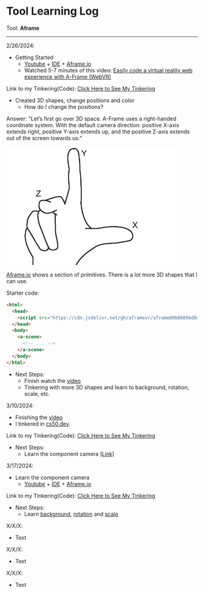 # Tool Learning Log

Tool: **Aframe**

---

2/26/2024:
* Getting Started
  * [Youtube](https://youtu.be/jhEfT9YjLcU?si=7MmcYtvEusZUHGti) + [IDE](cs50.dev) + [Aframe.io](aframe.io)
  * Watched 5-7 minutes of this video: [Easily code a virtual reality web experience with A-Frame (WebVR)](https://youtu.be/jhEfT9YjLcU?si=7MmcYtvEusZUHGti)

Link to my Tinkering(Code): [Click Here to See My Tinkering](https://github.com/nancyc0337/sep10-freedom-project/blob/main/tinkering-1/index.html)

* Created 3D shapes, change positions and color
  * How do I change the positions?

Answer: "Let’s first go over 3D space. A-Frame uses a right-handed coordinate system. With the default camera direction: positive X-axis extends right, positive Y-axis extends up, and the positive Z-axis extends out of the screen towards us:"

![Alt text](image.png)

[Aframe.io](aframe.io) shows a section of primitives. There is a lot more 3D shapes that I can use.

Starter code:
```html
<html>
  <head>
    <script src="https://cdn.jsdelivr.net/gh/aframevr/aframe@9b8609bd84a292ef97bf1e8589401ae0d3201280/dist/aframe-master.min.js"></script>
  </head>
  <body>
    <a-scene>
      <!-- ... -->
    </a-scene>
  </body>
</html>
```
 * Next Steps:
   * Finish watch the [video](https://youtu.be/jhEfT9YjLcU?si=7MmcYtvEusZUHGti)
   * Tinkering with more 3D shapes and learn to background, rotation, scale, etc.

3/10/2024:
* Finishing the [video](https://youtu.be/jhEfT9YjLcU?si=7MmcYtvEusZUHGti)
* I tinkered in [cs50.dev](cs50.dev).

Link to my Tinkering(Code): [Click Here to See My Tinkering](https://github.com/nancyc0337/sep10-freedom-project/blob/main/tinkering-2/index.html)

* Next Steps:
  * Learn the component camera [(Link)](https://aframe.io/docs/1.5.0/components/camera.html)

3/17/2024:
* Learn the component camera
  * [Youtube](https://www.youtube.com/watch?v=kygiaSx6kbM) + [IDE](cs50.dev) + [Aframe.io](https://aframe.io/docs/1.5.0/components/camera.html#)

Link to my Tinkering(Code): [Click Here to See My Tinkering](https://github.com/nancyc0337/sep10-freedom-project/blob/main/tinkering-3/index.html)

* Next Steps:
  * Learn [background](https://aframe.io/docs/1.5.0/components/background.html#properties), [rotation](https://aframe.io/docs/1.5.0/components/rotation.html) and [scale](https://aframe.io/docs/1.5.0/components/scale.html)

X/X/X:
* Text

X/X/X:
* Text

X/X/X:
* Text

<!--
* Links you used today (websites, videos, etc)
* Things you tried, progress you made, etc
* Challenges, a-ha moments, etc
* Questions you still have
* What you're going to try next
-->
